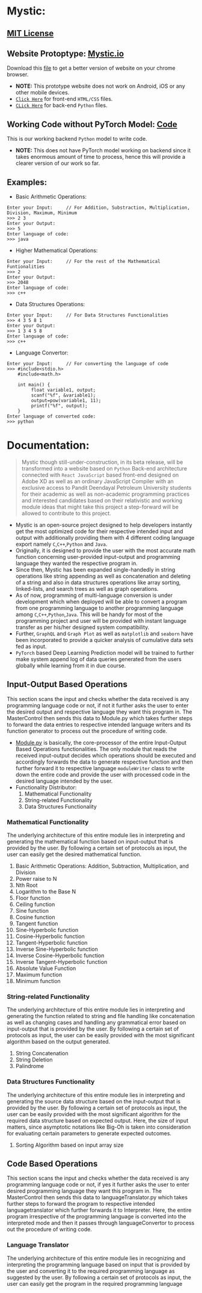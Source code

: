 # Mystic:
## [MIT License](https://github.com/RankJay/Mystic/blob/master/LICENSE)
## Website Protoptype: [Mystic.io](https://rankjay.github.io/Mystic/)
Download this [file](https://github.com/RankJay/Mystic/tree/master/docs) to get a better version of website on your chrome browser.
- **NOTE:** This prototype website does not work on Android, iOS or any other mobile devices.
- [`Click Here`](https://github.com/RankJay/Mystic/tree/master/docs) for front-end `HTML/CSS` files.
- [`CLick Here`](https://github.com/RankJay/Mystic/tree/master/src/ImpressiveWholeWheel) for back-end `Python` files. 
## Working Code without PyTorch Model: [Code](https://repl.it/repls/ImpressiveWholeWheel)
This is our working backend `Python` model to write code.
- **NOTE:** This does not have PyTorch model working on backend since it takes enormous amount of time to process, hence this will provide a clearer version of our work so far.
## Examples:
- Basic Arithmetic Operations:
```
Enter your Input:     // For Addition, Substraction, Multiplication, Division, Maximum, Minimum
>>> 2 3
Enter your Output:
>>> 5
Enter language of code:
>>> java
```
- Higher Mathematical Operations:
```
Enter your Input:     // For the rest of the Mathematical Funtionalities
>>> 2
Enter your Output:
>>> 2048
Enter language of code:
>>> c++
```
- Data Structures Operations:
```
Enter your Input:     // For Data Structures Functionalities
>>> 4 3 5 8 1
Enter your Output:
>>> 1 3 4 5 8
Enter language of code:
>>> c++
```
- Language Convertor:
```
Enter your Input:     // For converting the language of code
>>> #include<stdio.h>
    #include<math.h>

    int main() {
	     float variable1, output;
	     scanf("%f", &variable1);
	     output=pow(variable1, 11);
	     printf("%f", output);
    }
Enter language of converted code:
>>> python
```
# Documentation:
>Mystic though still-under-construction, in its beta release, will be transformed into a website based on `Python` Back-end architecture connected with `React JavaScript` based front-end designed on Adobe XD as well as an ordinary JavaScript Compiler with an exclusive access to Pandit Deendayal Petroleum University students for their academic as well as non-academic programming practices and interested candidates based on their relativistic and working module ideas that might take this project a step-forward will be allowed to contribute to this project.

- Mystic is an open-source project designed to help developers instantly get the most optimized code for their respective intended input and output with additionally providing them with 4 different coding language export namely `C`,`C++`,`Python` and `Java`.
- Originally, it is designed to provide the user with the most accurate math function concerning user-provided input-output and programming language they wanted the respective program in.
- Since then, Mystic has been expanded single-handedly in string operations like string appending as well as concatenation and deleting of a string and also in data structures operations like array sorting, linked-lists, and search trees as well as graph operations.
- As of now, programming of multi-language conversion is under development which when deployed will be able to convert a program from one programming language to another programming language among `C`,`C++`,`Python`,`Java`. This will be handy for most of the programming project and user will be provided with instant language transfer as per his/her designed system compatibility.
- Further, `GraphQL` and `Graph Plot` as well as `matplotlib` and `seaborn` have been incorporated to provide a quicker analysis of cumulative data sets fed as input.
- `PyTorch` based Deep Learning Prediction model will be trained to further make system append log of data queries generated from the users globally while learning from it in due course.

## Input-Output Based Operations
This section scans the input and checks whether the data received is any programming language code or not, if not it further asks the user to enter the desired output and respective language they want this program in.
The MasterControl then sends this data to Module.py which takes further steps to forward the data entries to respective intended language writers and its function generator to process out the procedure of writing code.
- [Module.py](https://github.com/RankJay/Mystic/blob/master/Module.py) is basically, the core-processor of the entire Input-Output Based Operations functionalities. The only module that reads the received input-output decides which operations should be executed and accordingly forwards the data to generate respective function and then further forward it to respective language `moduleWriter` class to write down the entire code and provide the user with processed code in the desired language intended by the user.
- Functionality Distributor:
  1) Mathematical Functionality
  2) String-related Functionality
  3) Data Structures Functionality
### Mathematical Functionality
The underlying architecture of this entire module lies in interpreting and generating the mathematical function based on input-output that is provided by the user. By following a certain set of protocols as input, the user can easily get the desired mathematical function.
1) Basic Arithmetic Operations: Addition, Subtraction, Multiplication, and Division
2) Power raise to N
3) Nth Root
4) Logarithm to the Base N
5) Floor function
6) Ceiling function
7) Sine function
8) Cosine function
9) Tangent function
10) Sine-Hyperbolic function
11) Cosine-Hyperbolic function
12) Tangent-Hyperbolic function
13) Inverse Sine-Hyperbolic function
14) Inverse Cosine-Hyperbolic function
15) Inverse Tangent-Hyperbolic function
16) Absolute Value Function
17) Maximum function
18) Minimum function
### String-related Functionality
The underlying architecture of this entire module lies in interpreting and generating the function related to string and file handling like concatenation as well as changing cases and handling any grammatical error based on input-output that is provided by the user. By following a certain set of protocols as input, the user can be easily provided with the most significant algorithm based on the output generated.
1) String Concatenation
2) String Deletion
3) Palindrome
### Data Structures Functionality
The underlying architecture of this entire module lies in interpreting and generating the source data structure based on the input-output that is provided by the user. By following a certain set of protocols as input, the user can be easily provided with the most significant algorithm for the required data structure based on expected output. Here, the size of input matters, since asymptotic notations like Big-Oh is taken into consideration for evaluating certain parameters to generate expected outcomes.
1) Sorting Algorithm based on input array size
## Code Based Operations
This section scans the input and checks whether the data received is any programming language code or not, if yes it further asks the user to enter desired programming language they want this program in.
The MasterControl then sends this data to languageTranslator.py which takes further steps to forward the program to respective intended languagetranslator which further forwards it to Interpreter. Here, the entire program irrespective of the programming language is converted into the interpreted mode and then it passes through languageConvertor to process out the procedure of writing code.
### Language Translator
The underlying architecture of this entire module lies in recognizing and interpreting the programming language based on input that is provided by the user and converting it to the required programming language as suggested by the user. By following a certain set of protocols as input, the user can easily get the program in the required programming language

